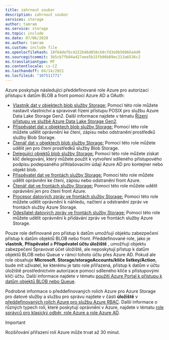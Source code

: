 ```yaml
---
title: zahrnout soubor
description: zahrnout soubor
services: storage
author: tamram
ms.service: storage
ms.topic: include
ms.date: 07/06/2020
ms.author: tamram
ms.custom: include file
ms.openlocfilehash: 18f64defbc4222b46d858cb9cfd3e9b56866a4d0
ms.sourcegitcommit: 3b5cb7fb84a427aee5b15fb96b89ec213a6536c2
ms.translationtype: MT
ms.contentlocale: cs-CZ
ms.lasthandoff: 04/14/2021
ms.locfileid: "107511771"
---
```

Azure poskytuje následující předdefinované role Azure pro autorizaci přístupu k datům BLOB a front pomocí Azure AD a OAuth:

- [Vlastník dat v objektech blob služby Storage:](../articles/role-based-access-control/built-in-roles.md#storage-blob-data-owner) Pomocí této role můžete nastavit vlastnictví a spravovat řízení přístupu POSIX pro službu Azure Data Lake Storage Gen2. Další informace najdete v tématu [Řízení přístupu ve službě Azure Data Lake Storage Gen2](../articles/storage/blobs/data-lake-storage-access-control.md).
- [Přispěvatel dat v objektech blob služby Storage:](../articles/role-based-access-control/built-in-roles.md#storage-blob-data-contributor) Pomocí této role můžete udělit oprávnění ke čtení, zápisu nebo odstranění prostředků služby Blob Storage.
- [Čtenář dat v objektech blob služby Storage:](../articles/role-based-access-control/built-in-roles.md#storage-blob-data-reader) Pomocí této role můžete udělit jen pro čtení prostředků služby Blob Storage.
- [Delegující objektů blob služby Storage:](../articles/role-based-access-control/built-in-roles.md#storage-blob-delegator) Pomocí této role můžete získat klíč delegování, který můžete použít k vytvoření sdíleného přístupového podpisu podepsaného přihlašovacími údaji Azure AD pro kontejner nebo objekt blob.
- [Přispěvatel dat ve frontách služby Storage:](../articles/role-based-access-control/built-in-roles.md#storage-queue-data-contributor) Pomocí této role můžete udělit oprávnění ke čtení, zápisu nebo odstranění front Azure.
- [Čtenář dat ve frontách služby Storage:](../articles/role-based-access-control/built-in-roles.md#storage-queue-data-reader) Pomocí této role můžete udělit oprávnění jen pro čtení front Azure.
- [Procesor datových zpráv ve frontách služby Storage:](../articles/role-based-access-control/built-in-roles.md#storage-queue-data-message-processor) Pomocí této role můžete udělit oprávnění k náhledu, načtení a odstranění zpráv ve frontách služby Azure Storage.
- [Odesílatel datových zpráv ve frontách služby Storage:](../articles/role-based-access-control/built-in-roles.md#storage-queue-data-message-sender) Pomocí této role můžete udělit oprávnění k přidávání zpráv ve frontách služby Azure Storage.

Pouze role definované pro přístup k datům umožňují objektu zabezpečení přístup k datům objektů BLOB nebo front. Předdefinované role, jako je **vlastník**, **Přispěvatel** a **Přispěvatel účtu úložiště** , umožňují objektu zabezpečení Spravovat účet úložiště, ale neposkytují přístup k datům objektů BLOB nebo Queue v rámci tohoto účtu přes Azure AD. Pokud ale role obsahuje **Microsoft. Storage/storageAccounts/klíče listkey/Action**, bude mít uživatel, ke kterému je tato role přiřazená, přístup k datům v účtu úložiště prostřednictvím autorizace pomocí sdíleného klíče s přístupovými klíči účtu. Další informace najdete v tématu [použití Azure Portal k přístupu k datům objektů BLOB nebo Queue](../articles/storage/blobs/authorize-data-operations-portal.md).

Podrobné informace o předdefinovaných rolích Azure pro Azure Storage pro datové služby a službu pro správu najdete v části **úložiště** v [předdefinovaných rolích Azure pro službu Azure RBAC](../articles/role-based-access-control/built-in-roles.md#storage). Další informace o různých typech rolí, které poskytují oprávnění v Azure, najdete v tématu [role správců pro klasický odběr, role Azure a role Azure AD](../articles/role-based-access-control/rbac-and-directory-admin-roles.md).

> [!IMPORTANT]
> Rozšiřování přiřazení rolí Azure může trvat až 30 minut.
